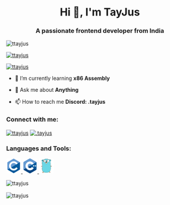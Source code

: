 <h1 align="center">Hi 👋, I'm TayJus</h1>
<h3 align="center">A passionate frontend developer from India</h3>

<p align="left"> <img src="https://komarev.com/ghpvc/?username=ttayjus&label=Profile%20views&color=0e75b6&style=flat" alt="ttayjus" /> </p>

<p align="left"> <a href="https://github.com/ryo-ma/github-profile-trophy"><img src="https://github-profile-trophy.vercel.app/?username=ttayjus" alt="ttayjus" /></a> </p>

<p align="left"> <a href="https://twitter.com/ttayjus" target="blank"><img src="https://img.shields.io/twitter/follow/ttayjus?logo=twitter&style=for-the-badge" alt="ttayjus" /></a> </p>

- 🌱 I’m currently learning **x86 Assembly**

- 💬 Ask me about **Anything**

- 📫 How to reach me **Discord: .tayjus**

<h3 align="left">Connect with me:</h3>
<p align="left">
<a href="https://twitter.com/ttayjus" target="blank"><img align="center" src="https://raw.githubusercontent.com/rahuldkjain/github-profile-readme-generator/master/src/images/icons/Social/twitter.svg" alt="ttayjus" height="30" width="40" /></a>
<a href="https://discord.gg/.tayjus" target="blank"><img align="center" src="https://raw.githubusercontent.com/rahuldkjain/github-profile-readme-generator/master/src/images/icons/Social/discord.svg" alt=".tayjus" height="30" width="40" /></a>
</p>

<h3 align="left">Languages and Tools:</h3>
<p align="left"> <a href="https://www.cprogramming.com/" target="_blank" rel="noreferrer"> <img src="https://raw.githubusercontent.com/devicons/devicon/master/icons/c/c-original.svg" alt="c" width="40" height="40"/> </a> <a href="https://www.w3schools.com/cpp/" target="_blank" rel="noreferrer"> <img src="https://raw.githubusercontent.com/devicons/devicon/master/icons/cplusplus/cplusplus-original.svg" alt="cplusplus" width="40" height="40"/> </a> <a href="https://golang.org" target="_blank" rel="noreferrer"> <img src="https://raw.githubusercontent.com/devicons/devicon/master/icons/go/go-original.svg" alt="go" width="40" height="40"/> </a> </p>

<p><img align="center" src="https://github-readme-stats.vercel.app/api/top-langs?username=ttayjus&show_icons=true&locale=en&layout=compact" alt="ttayjus" /></p>

<p><img align="center" src="https://github-readme-streak-stats.herokuapp.com/?user=ttayjus&" alt="ttayjus" /></p>
